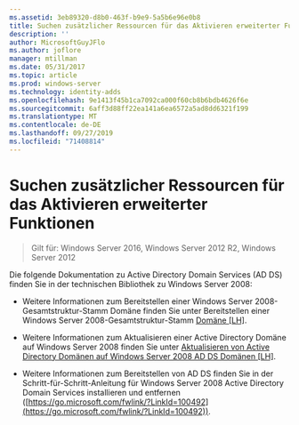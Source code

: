 ```yaml
---
ms.assetid: 3eb89320-d8b0-463f-b9e9-5a5b6e96e0b8
title: Suchen zusätzlicher Ressourcen für das Aktivieren erweiterter Funktionen
description: ''
author: MicrosoftGuyJFlo
ms.author: joflore
manager: mtillman
ms.date: 05/31/2017
ms.topic: article
ms.prod: windows-server
ms.technology: identity-adds
ms.openlocfilehash: 9e1413f45b1ca7092ca000f60cb8b6bdb4626f6e
ms.sourcegitcommit: 6aff3d88ff22ea141a6ea6572a5ad8dd6321f199
ms.translationtype: MT
ms.contentlocale: de-DE
ms.lasthandoff: 09/27/2019
ms.locfileid: "71408814"
---
```

# <a name="finding-additional-resources-for-enabling-advanced-features"></a>Suchen zusätzlicher Ressourcen für das Aktivieren erweiterter Funktionen

>Gilt für: Windows Server 2016, Windows Server 2012 R2, Windows Server 2012

Die folgende Dokumentation zu Active Directory Domain Services (AD DS) finden Sie in der technischen Bibliothek zu Windows Server 2008:  
  
-   Weitere Informationen zum Bereitstellen einer Windows Server 2008-Gesamtstruktur-Stamm Domäne finden Sie unter Bereitstellen einer Windows Server 2008-Gesamtstruktur-Stamm [Domäne \[LH\]](assetId:///92406e8d-dc1c-4740-a00a-2c4032896dd1).  
  
-   Weitere Informationen zum Aktualisieren einer Active Directory Domäne auf Windows Server 2008 finden Sie unter [Aktualisieren von Active Directory Domänen auf Windows Server 2008 AD DS Domänen \[LH\]](assetId:///9c91be5f-df14-40b2-b176-2b1852a51e61).  
  
-   Weitere Informationen zum Bereitstellen von AD DS finden Sie in der Schritt-für-Schritt-Anleitung für Windows Server 2008 Active Directory Domain Services installieren und entfernen ([https://go.microsoft.com/fwlink/?LinkId=100492](https://go.microsoft.com/fwlink/?LinkId=100492)).  
  


